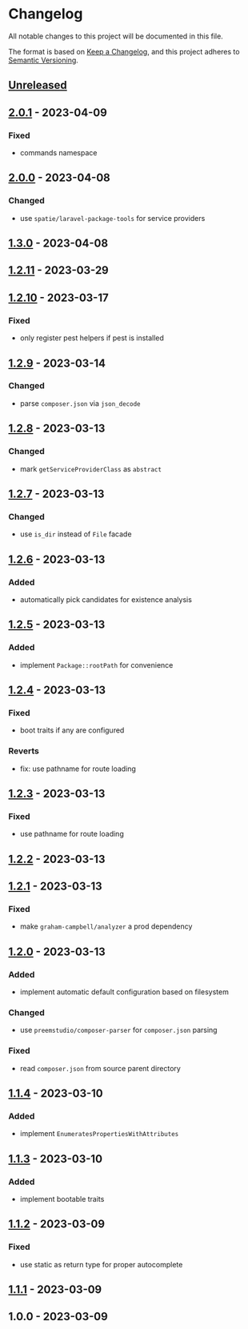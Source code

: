 # Changelog

All notable changes to this project will be documented in this file.

The format is based on [Keep a Changelog](https://keepachangelog.com/en/1.0.0/),
and this project adheres to [Semantic Versioning](https://semver.org/spec/v2.0.0.html).

## [Unreleased]


## [2.0.1] - 2023-04-09
### Fixed
- commands namespace


## [2.0.0] - 2023-04-08
### Changed
- use `spatie/laravel-package-tools` for service providers


## [1.3.0] - 2023-04-08

## [1.2.11] - 2023-03-29

## [1.2.10] - 2023-03-17
### Fixed
- only register pest helpers if pest is installed


## [1.2.9] - 2023-03-14
### Changed
- parse `composer.json` via `json_decode`


## [1.2.8] - 2023-03-13
### Changed
- mark `getServiceProviderClass` as `abstract`


## [1.2.7] - 2023-03-13
### Changed
- use `is_dir` instead of `File` facade


## [1.2.6] - 2023-03-13
### Added
- automatically pick candidates for existence analysis


## [1.2.5] - 2023-03-13
### Added
- implement `Package::rootPath` for convenience


## [1.2.4] - 2023-03-13
### Fixed
- boot traits if any are configured

### Reverts
- fix: use pathname for route loading


## [1.2.3] - 2023-03-13
### Fixed
- use pathname for route loading


## [1.2.2] - 2023-03-13

## [1.2.1] - 2023-03-13
### Fixed
- make `graham-campbell/analyzer` a prod dependency


## [1.2.0] - 2023-03-13
### Added
- implement automatic default configuration based on filesystem

### Changed
- use `preemstudio/composer-parser` for `composer.json` parsing

### Fixed
- read `composer.json` from source parent directory


## [1.1.4] - 2023-03-10
### Added
- implement `EnumeratesPropertiesWithAttributes`


## [1.1.3] - 2023-03-10
### Added
- implement bootable traits


## [1.1.2] - 2023-03-09
### Fixed
- use static as return type for proper autocomplete


## [1.1.1] - 2023-03-09

## 1.0.0 - 2023-03-09

[Unreleased]: https://github.com/PreemStudio/laravel-jetpack/compare/2.0.1...HEAD
[2.0.1]: https://github.com/PreemStudio/laravel-jetpack/compare/2.0.0...2.0.1
[2.0.0]: https://github.com/PreemStudio/laravel-jetpack/compare/1.3.0...2.0.0
[1.3.0]: https://github.com/PreemStudio/laravel-jetpack/compare/1.2.11...1.3.0
[1.2.11]: https://github.com/PreemStudio/laravel-jetpack/compare/1.2.10...1.2.11
[1.2.10]: https://github.com/PreemStudio/laravel-jetpack/compare/1.2.9...1.2.10
[1.2.9]: https://github.com/PreemStudio/laravel-jetpack/compare/1.2.8...1.2.9
[1.2.8]: https://github.com/PreemStudio/laravel-jetpack/compare/1.2.7...1.2.8
[1.2.7]: https://github.com/PreemStudio/laravel-jetpack/compare/1.2.6...1.2.7
[1.2.6]: https://github.com/PreemStudio/laravel-jetpack/compare/1.2.5...1.2.6
[1.2.5]: https://github.com/PreemStudio/laravel-jetpack/compare/1.2.4...1.2.5
[1.2.4]: https://github.com/PreemStudio/laravel-jetpack/compare/1.2.3...1.2.4
[1.2.3]: https://github.com/PreemStudio/laravel-jetpack/compare/1.2.2...1.2.3
[1.2.2]: https://github.com/PreemStudio/laravel-jetpack/compare/1.2.1...1.2.2
[1.2.1]: https://github.com/PreemStudio/laravel-jetpack/compare/1.2.0...1.2.1
[1.2.0]: https://github.com/PreemStudio/laravel-jetpack/compare/1.1.4...1.2.0
[1.1.4]: https://github.com/PreemStudio/laravel-jetpack/compare/1.1.3...1.1.4
[1.1.3]: https://github.com/PreemStudio/laravel-jetpack/compare/1.1.2...1.1.3
[1.1.2]: https://github.com/PreemStudio/laravel-jetpack/compare/1.1.1...1.1.2
[1.1.1]: https://github.com/PreemStudio/laravel-jetpack/compare/1.0.0...1.1.1
